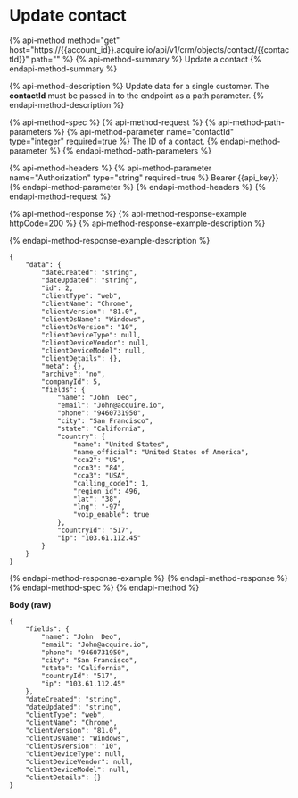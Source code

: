# Update contact

{% api-method method="get" host="https://{{account\_id}}.acquire.io/api/v1/crm/objects/contact/{{contactId}}" path="" %}
{% api-method-summary %}
Update a contact
{% endapi-method-summary %}

{% api-method-description %}
Update data for a single customer. The **contactId** must be passed in to the endpoint as a path parameter.
{% endapi-method-description %}

{% api-method-spec %}
{% api-method-request %}
{% api-method-path-parameters %}
{% api-method-parameter name="contactId" type="integer" required=true %}
The ID of a contact.
{% endapi-method-parameter %}
{% endapi-method-path-parameters %}

{% api-method-headers %}
{% api-method-parameter name="Authorization" type="string" required=true %}
Bearer {{api\_key}}
{% endapi-method-parameter %}
{% endapi-method-headers %}
{% endapi-method-request %}

{% api-method-response %}
{% api-method-response-example httpCode=200 %}
{% api-method-response-example-description %}

{% endapi-method-response-example-description %}

```
{
    "data": {
        "dateCreated": "string",
        "dateUpdated": "string",
        "id": 2,
        "clientType": "web",
        "clientName": "Chrome",
        "clientVersion": "81.0",
        "clientOsName": "Windows",
        "clientOsVersion": "10",
        "clientDeviceType": null,
        "clientDeviceVendor": null,
        "clientDeviceModel": null,
        "clientDetails": {},
        "meta": {},
        "archive": "no",
        "companyId": 5,
        "fields": {
            "name": "John  Deo",
            "email": "John@acquire.io",
            "phone": "9460731950",
            "city": "San Francisco",
            "state": "California",
            "country": {
                "name": "United States",
                "name_official": "United States of America",
                "cca2": "US",
                "ccn3": "84",
                "cca3": "USA",
                "calling_code1": 1,
                "region_id": 496,
                "lat": "38",
                "lng": "-97",
                "voip_enable": true
            },
            "countryId": "517",
            "ip": "103.61.112.45"
        }
    }
}
```
{% endapi-method-response-example %}
{% endapi-method-response %}
{% endapi-method-spec %}
{% endapi-method %}

**Body \(raw\)**

```text
{
    "fields": {
        "name": "John  Deo",
        "email": "John@acquire.io",
        "phone": "9460731950",
        "city": "San Francisco",
        "state": "California",
        "countryId": "517",
        "ip": "103.61.112.45"
    },
    "dateCreated": "string",
    "dateUpdated": "string",
    "clientType": "web",
    "clientName": "Chrome",
    "clientVersion": "81.0",
    "clientOsName": "Windows",
    "clientOsVersion": "10",
    "clientDeviceType": null,
    "clientDeviceVendor": null,
    "clientDeviceModel": null,
    "clientDetails": {}
}
```

